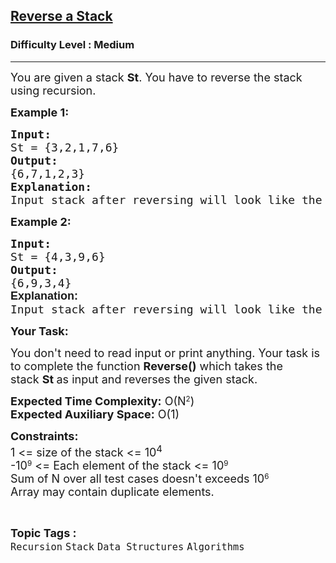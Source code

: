 <h2><a href="https://www.geeksforgeeks.org/problems/reverse-a-stack/1?page=2&category=Stack&sortBy=submissions">Reverse a Stack</a></h2><h3>Difficulty Level : Medium</h3><hr><div class="problems_problem_content__Xm_eO"><p><span style="font-size: 18px;">You are given a stack <strong>St</strong>. You have to reverse the stack using recursion.</span></p>
<p><strong><span style="font-size: 18px;">Example 1:</span></strong></p>
<pre><strong><span style="font-size: 18px;">Input:</span></strong>
<span style="font-size: 18px;">St = {3,2,1,7,6}</span>
<strong><span style="font-size: 18px;">Output:</span></strong>
<span style="font-size: 18px;">{6,7,1,2,3}<br><strong>Explanation:</strong><br>Input stack after reversing will look like the stack in the output.</span></pre>
<p><strong><span style="font-size: 18px;">Example 2:</span></strong></p>
<pre><strong><span style="font-size: 18px;">Input:</span></strong>
<span style="font-size: 18px;">St = {4,3,9,6}</span>
<strong><span style="font-size: 18px;">Output:</span></strong>
<span style="font-size: 18px;">{6,9,3,4}<br><strong style="font-family: sans-serif;">Explanation:<br></strong>Input stack after reversing will look like the stack in the output.</span>
</pre>
<p><span style="font-size: 18px;"><strong>Your Task:</strong></span></p>
<p><span style="font-size: 18px;">You don't need to read input or print anything. Your task is to complete the function <strong>Reverse()</strong>&nbsp;which takes the stack&nbsp;<strong>St</strong><strong>&nbsp;</strong>as input and reverses the given stack.</span></p>
<p><span style="font-size: 18px;"><strong>Expected Time Complexity:</strong> O(</span><span style="font-size: 18px;">N</span><sup>2</sup><span style="font-size: 18px;">)<br></span><span style="font-size: 18px;"><strong>Expected Auxiliary Space:</strong> O(1)</span></p>
<p><span style="font-size: 18px;"><strong>Constraints:</strong><br>1 &lt;= size of the stack &lt;= 10<sup>4</sup></span><br><span style="font-size: 18px;">-10</span><sup>9</sup><span style="font-size: 18px;"> &lt;= Each element of the stack &lt;= 10</span><sup>9</sup><br><span style="font-size: 18px;">Sum of N over all test cases doesn't exceeds 10</span><sup>6</sup><br><span style="font-size: 18px;">Array may contain duplicate elements.&nbsp;</span></p></div><br><p><span style=font-size:18px><strong>Topic Tags : </strong><br><code>Recursion</code>&nbsp;<code>Stack</code>&nbsp;<code>Data Structures</code>&nbsp;<code>Algorithms</code>&nbsp;